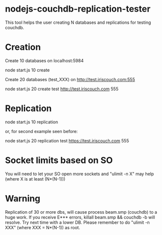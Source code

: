nodejs-couchdb-replication-tester
=================================

This tool helps the user creating N databases and replications for testing couchdb.

Creation
========

Create 10 databases on localhost:5984

node start.js 10 create

Create 20 databases (test_XXX) on http://test.iriscouch.com:555

node start.js 20 create test http://test.iriscouch.com 555

Replication
===========

node start.js 10 replication

or, for second example seen before:

node start.js 20 replication test https://test.iriscouch.com 555

Socket limits based on SO
=========================

You will need to let your SO open more sockets and "ulimit -n X" may help (where X is at least (N*(N-1)))

Warning
=======

Replication of 30 or more dbs, will cause process beam.smp (couchdb) to a huge work. If you receive E*** errors, killall beam.smp && couchdb -b will resolve. Try next time with a lower DB.
Please remember to do "ulimit -n XXX" (where XXX = N*(N-1)) as root.

